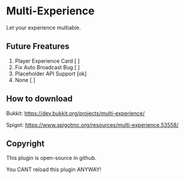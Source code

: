 # Multi-Experience
Let your experience multiable.

## Future Freatures
1. Player Experience Card [ ]
2. Fix Auto Broadcast Bug [ ]
3. Placeholder API Support [ok]
4. None [ ]

## How to download
Bukkit: https://dev.bukkit.org/projects/multi-experience/

Spigot: https://www.spigotmc.org/resources/multi-experience.53558/

## Copyright
This plugin is open-source in github.

You CANT reload this plugin ANYWAY!
